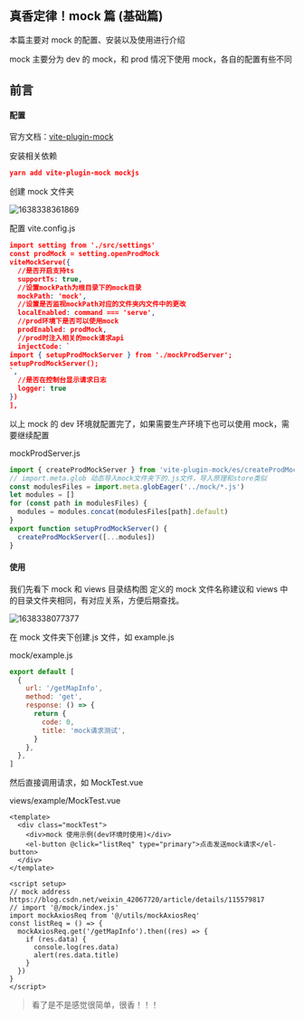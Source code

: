 ## 真香定律！mock 篇 (基础篇)


本篇主要对 mock 的配置、安装以及使用进行介绍

mock 主要分为 dev 的 mock，和 prod 情况下使用 mock，各自的配置有些不同

## 前言

#### 配置

官方文档：[vite-plugin-mock](https://github.com/anncwb/vite-plugin-mock/blob/HEAD/README.zh_CN.md)

安装相关依赖

```json
yarn add vite-plugin-mock mockjs
```

创建 mock 文件夹

![1638338361869](http://8.135.1.141/file/vap-assets/1638338361869.png)

配置 vite.config.js

```json
import setting from './src/settings'
const prodMock = setting.openProdMock
viteMockServe({
  //是否开启支持ts
  supportTs: true,
  //设置mockPath为根目录下的mock目录
  mockPath: 'mock',
  //设置是否监视mockPath对应的文件夹内文件中的更改
  localEnabled: command === 'serve',
  //prod环境下是否可以使用mock
  prodEnabled: prodMock,
  //prod时注入相关的mock请求api
  injectCode: `
import { setupProdMockServer } from './mockProdServer';
setupProdMockServer();
`,
  //是否在控制台显示请求日志
  logger: true
})
],
```

以上 mock 的 dev 环境就配置完了，如果需要生产环境下也可以使用 mock，需要继续配置

mockProdServer.js

```javascript
import { createProdMockServer } from 'vite-plugin-mock/es/createProdMockServer'
// import.meta.glob 动态导入mock文件夹下的.js文件，导入原理和store类似
const modulesFiles = import.meta.globEager('../mock/*.js')
let modules = []
for (const path in modulesFiles) {
  modules = modules.concat(modulesFiles[path].default)
}
export function setupProdMockServer() {
  createProdMockServer([...modules])
}
```

#### 使用

我们先看下 mock 和 views 目录结构图
定义的 mock 文件名称建议和 views 中的目录文件夹相同，有对应关系，方便后期查找。

![1638338077377](http://8.135.1.141/file/vap-assets/1638338077377.png)

在 mock 文件夹下创建.js 文件，如 example.js

mock/example.js

```javascript
export default [
  {
    url: '/getMapInfo',
    method: 'get',
    response: () => {
      return {
        code: 0,
        title: 'mock请求测试',
      }
    },
  },
]
```

然后直接调用请求，如 MockTest.vue

views/example/MockTest.vue

```vue
<template>
  <div class="mockTest">
    <div>mock 使用示例(dev环境时使用)</div>
    <el-button @click="listReq" type="primary">点击发送mock请求</el-button>
  </div>
</template>

<script setup>
// mock address https://blog.csdn.net/weixin_42067720/article/details/115579817
// import '@/mock/index.js'
import mockAxiosReq from '@/utils/mockAxiosReq'
const listReq = () => {
  mockAxiosReq.get('/getMapInfo').then((res) => {
    if (res.data) {
      console.log(res.data)
      alert(res.data.title)
    }
  })
}
</script>
```

> 看了是不是感觉很简单，很香！！！

